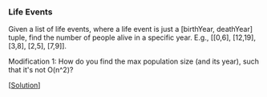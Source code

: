 ### Life Events

Given a list of life events, where a life event is just a [birthYear, deathYear] tuple, find the number of people alive in a specific year. E.g., [[0,6], [12,19], [3,8], [2,5], [7,9]].

Modification 1: How do you find the max population size (and its year), such that it's not O(n^2)?

\[[Solution](solution.js)\]
